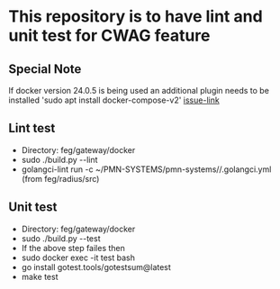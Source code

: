 # This repository is to have lint and unit test for CWAG feature

## Special Note
If docker version 24.0.5 is being used an additional plugin needs to be installed 'sudo apt install docker-compose-v2'
[issue-link](https://askubuntu.com/questions/1488582/docker-24-0-5-on-ubuntu-22-04-using-ubuntu-repositories-not-docker-official-pp)

## Lint test
- Directory: feg/gateway/docker
- sudo ./build.py --lint
- golangci-lint run -c  ~/PMN-SYSTEMS/pmn-systems//.golangci.yml (from feg/radius/src)

## Unit test
- Directory: feg/gateway/docker
- sudo ./build.py --test
- If the above step failes then
-   sudo docker exec -it test bash
-   go install gotest.tools/gotestsum@latest
-   make test
